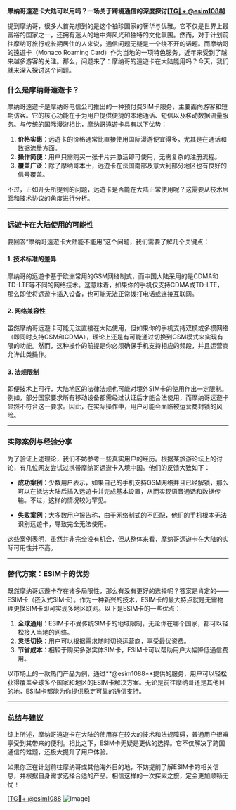 **摩纳哥遠遊卡大陆可以用吗？一场关于跨境通信的深度探讨[[TG💪+ @esim1088](https://t.me/s/esim1088)]**

提到摩纳哥，很多人首先想到的是这个袖珍国家的奢华与优雅。它不仅是世界上最富裕的国家之一，还拥有迷人的地中海风光和独特的文化氛围。然而，对于计划前往摩纳哥旅行或长期居住的人来说，通信问题无疑是一个绕不开的话题。而摩纳哥的遠遊卡（Monaco Roaming Card）作为当地的一项特色服务，近年来受到了越来越多游客的关注。那么，问题来了：摩纳哥的遠遊卡在大陆能用吗？今天，我们就来深入探讨这个问题。

### 什么是摩纳哥遠遊卡？

摩纳哥遠遊卡是摩纳哥电信公司推出的一种预付费SIM卡服务，主要面向游客和短期访客。它的核心功能在于为用户提供便捷的本地通话、短信以及移动数据流量服务。与传统的国际漫游相比，摩纳哥遠遊卡具有以下优势：

1. **价格实惠**：远遊卡的价格通常比直接使用国际漫游便宜得多，尤其是在通话和数据流量方面。
2. **操作简便**：用户只需购买一张卡片并激活即可使用，无需复杂的注册流程。
3. **覆盖广泛**：除了摩纳哥本土，远遊卡在法国南部及意大利部分地区也有良好的信号覆盖。

不过，正如开头所提到的问题，远遊卡是否能在大陆正常使用呢？这需要从技术层面和技术协议的角度进行分析。

---

### 远遊卡在大陆使用的可能性

要回答“摩纳哥遠遊卡大陆能不能用”这个问题，我们需要了解几个关键点：

#### 1. 技术标准的差异
摩纳哥的远遊卡基于欧洲常用的GSM网络制式，而中国大陆采用的是CDMA和TD-LTE等不同的网络技术。这意味着，如果你的手机仅支持CDMA或TD-LTE，那么即使将远遊卡插入设备，也可能无法正常拨打电话或连接互联网。

#### 2. 网络兼容性
虽然摩纳哥远遊卡可能无法直接在大陆使用，但如果你的手机支持双模或多模网络（即同时支持GSM和CDMA），理论上还是有可能通过切换到GSM模式来实现有限的功能。然而，这种操作的前提是你必须确保手机支持相应的频段，并且运营商允许此类操作。

#### 3. 法规限制
即便技术上可行，大陆地区的法律法规也可能对境外SIM卡的使用作出一定限制。例如，部分国家要求所有移动设备都需经过认证后才能合法使用，而摩纳哥远遊卡显然不符合这一要求。因此，在实际操作中，用户可能会面临被运营商封锁的风险。

---

### 实际案例与经验分享

为了验证上述理论，我们不妨参考一些真实用户的经历。根据某旅游论坛上的讨论，有几位网友尝试过携带摩纳哥远遊卡入境中国。他们的反馈大致如下：

- **成功案例**：少数用户表示，如果自己的手机支持GSM网络并且已经解锁，那么可以在抵达大陆后插入远遊卡并完成基本设置，从而实现语音通话和数据传输。不过，这样的情况较为罕见。
  
- **失败案例**：大多数用户报告称，由于网络制式的不匹配，他们的手机根本无法识别远遊卡，导致完全无法使用。

这些案例表明，虽然并非完全没有机会，但从整体来看，摩纳哥远遊卡在大陆的实际可用性并不高。

---

### 替代方案：ESIM卡的优势

既然摩纳哥远遊卡存在诸多局限性，那么有没有更好的选择呢？答案是肯定的——ESIM卡（嵌入式SIM卡）。作为一种新兴的技术，ESIM卡的最大特点就是无需物理更换SIM卡即可实现多地区联网。以下是ESIM卡的一些优点：

1. **全球通用**：ESIM卡不受传统SIM卡的地域限制，无论你在哪个国家，都可以轻松接入当地的网络。
2. **灵活切换**：用户可以根据需求随时切换运营商，享受最优资费。
3. **节省成本**：相较于购买多张实体SIM卡，ESIM卡可以帮助用户大幅降低通信费用。

以市场上的一款热门产品为例，通过**@esim1088**提供的服务，用户可以轻松获得覆盖全球多个国家和地区的ESIM卡解决方案。无论是前往摩纳哥还是其他目的地，ESIM卡都能为你提供稳定可靠的通信支持。

---

### 总结与建议

综上所述，摩纳哥遠遊卡在大陆的使用存在较大的技术和法规障碍，普通用户很难享受到其带来的便利。相比之下，ESIM卡无疑是更优的选择。它不仅解决了跨国通信的难题，还极大提升了用户体验。

如果你正在计划前往摩纳哥或其他海外目的地，不妨提前了解ESIM卡的相关信息，并根据自身需求选择合适的产品。相信这样的一次探索之旅，定会更加顺畅无忧！

[[TG💪+ @esim1088](https://t.me/s/esim1088) ![Image](https://i.postimg.cc/4NQfJmqS/Snipaste-2025-05-13-00-14-12.png)]